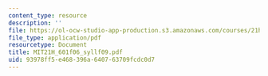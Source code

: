 ```yaml
---
content_type: resource
description: ''
file: https://ol-ocw-studio-app-production.s3.amazonaws.com/courses/21h-601-islam-the-middle-east-and-the-west-fall-2006/93978ff5e468396a640763709fcdc0d7_MIT21H_601f06_syllf09.pdf
file_type: application/pdf
resourcetype: Document
title: MIT21H_601f06_syllf09.pdf
uid: 93978ff5-e468-396a-6407-63709fcdc0d7
---
```

